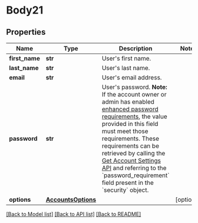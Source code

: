 # Body21

## Properties
Name | Type | Description | Notes
------------ | ------------- | ------------- | -------------
**first_name** | **str** | User&#x27;s first name. | 
**last_name** | **str** | User&#x27;s last name. | 
**email** | **str** | User&#x27;s email address. | 
**password** | **str** | User&#x27;s password.  **Note:** If the account owner or admin has enabled [enhanced password requirements](https://support.zoom.us/hc/en-us/articles/360034675592-Advanced-security-settings#h_fa9186e4-6818-4f7a-915c-2e25c19f0acd), the value provided in this field must meet those requirements. These requirements can be retrieved by calling the [Get Account Settings API](https://marketplace.zoom.us/docs/api-reference/zoom-api/accounts/accountsettings) and referring to the &#x60;password_requirement&#x60; field present in the &#x60;security&#x60; object. | 
**options** | [**AccountsOptions**](AccountsOptions.md) |  | [optional] 

[[Back to Model list]](../README.md#documentation-for-models) [[Back to API list]](../README.md#documentation-for-api-endpoints) [[Back to README]](../README.md)

